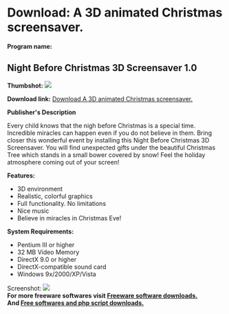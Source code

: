 # Download: A 3D animated Christmas screensaver.

**Program name:**

## Night Before Christmas 3D Screensaver 1.0

  
**Thumbshot:** ![](http://www.freewarefiles.com/screenshot/3dsnightxmas_md.jpg)   
  
**Download link:** [Download A 3D animated Christmas screensaver.](http://freesoftwares.boysofts.com/Night-Before-Christmas-D-Screensaver_program_37757.html)  
  


**Publisher's Description**  
  


Every child knows that the nigh before Christmas is a special time. Incredible miracles can happen even if you do not believe in them. Bring closer this wonderful event by installing this Night Before Christmas 3D Screensaver. You will find unexpected gifts under the beautiful Christmas Tree which stands in a small bower covered by snow! Feel the holiday atmosphere coming out of your screen! 

**Features:**

  * 3D environment 
  * Realistic, colorful graphics 
  * Full functionality. No limitations 
  * Nice music 
  * Believe in miracles in Christmas Eve! 

**System Requirements:**

  * Pentium III or higher 
  * 32 MB Video Memory 
  * DirectX 9.0 or higher 
  * DirectX-compatible sound card 
  * Windows 9x/2000/XP/Vista 

  
  
Screenshot: ![](http://www.freewarefiles.com/screenshot/3dsnightxmas.jpg)   
**For more freeware softwares visit [Freeware software downloads.](http://freesoftwares.boysofts.com/)**   
**And [Free softwares and php script downloads.](http://www.boysofts.com/)**
